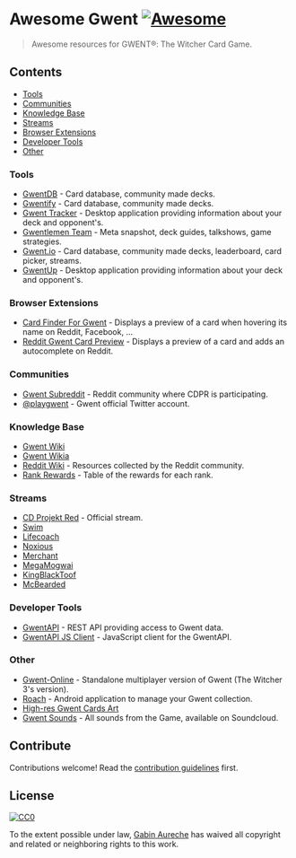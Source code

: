# Awesome Gwent [![Awesome](https://cdn.rawgit.com/sindresorhus/awesome/d7305f38d29fed78fa85652e3a63e154dd8e8829/media/badge.svg)](https://github.com/sindresorhus/awesome)

> Awesome resources for GWENT®: The Witcher Card Game.

## Contents

- [Tools](#tools)
- [Communities](#communities)
- [Knowledge Base](#knowledge-base)
- [Streams](#streams)
- [Browser Extensions](#browser-extensions)
- [Developer Tools](#developer-tools)
- [Other](#other)

### Tools

- [GwentDB](http://www.gwentdb.com/) - Card database, community made decks.
- [Gwentify](http://gwentify.com/) - Card database, community made decks.
- [Gwent Tracker](http://www.gwent-tracker.com/) - Desktop application providing information about your deck and opponent's.
- [Gwentlemen Team](http://gwentlemen.com.s3-website.eu-central-1.amazonaws.com/) - Meta snapshot, deck guides, talkshows, game strategies.
- [Gwent.io](https://gwent.io/) - Card database, community made decks, leaderboard, card picker, streams.
- [GwentUp](https://gwentup.com/) - Desktop application providing information about your deck and opponent's.

### Browser Extensions

- [Card Finder For Gwent](https://chrome.google.com/webstore/detail/card-finder-for-gwent/pcfcjeaijiegidanbjbjabnolcibkmkh) - Displays a preview of a card when hovering its name on Reddit, Facebook, ...
- [Reddit Gwent Card Preview](https://chrome.google.com/webstore/detail/reddit-gwent-card-preview/bifbkjnkpbkfaecopllpagfmdpjbnfkh) - Displays a preview of a card and adds an autocomplete on Reddit.

### Communities

- [Gwent Subreddit](https://www.reddit.com/r/gwent/) - Reddit community where CDPR is participating.
- [@playgwent](https://twitter.com/playgwent) - Gwent official Twitter account.

### Knowledge Base

- [Gwent Wiki](http://gwent.gamepedia.com/Gwent_Wiki)
- [Gwent Wikia](http://gwent.wikia.com/wiki/Gwent_Wikia)
- [Reddit Wiki](https://www.reddit.com/r/gwent/wiki/index) - Resources collected by the Reddit community.
- [Rank Rewards](https://www.reddit.com/r/gwent/comments/6gnsh3/levelranked_reward_tables/) - Table of the rewards for each rank.

### Streams

- [CD Projekt Red](https://www.twitch.tv/cdprojektred) - Official stream.
- [Swim](https://www.twitch.tv/swimstrim)
- [Lifecoach](https://www.twitch.tv/lifecoach1981)
- [Noxious](https://www.twitch.tv/noxious_gg)
- [Merchant](https://www.twitch.tv/rsmerchant)
- [MegaMogwai](https://www.twitch.tv/megam0gwai)
- [KingBlackToof](https://www.twitch.tv/kingblacktoof)
- [McBearded](https://www.twitch.tv/mcbearded)

### Developer Tools

- [GwentAPI](https://gwentapi.com/) - REST API providing access to Gwent data.
- [GwentAPI JS Client](https://github.com/zhouzi/gwent-api-client) - JavaScript client for the GwentAPI.

### Other

- [Gwent-Online](https://github.com/exane/not-gwent-online) - Standalone multiplayer version of Gwent (The Witcher 3's version).
- [Roach](https://github.com/jamieadkins95/Roach) - Android application to manage your Gwent collection.
- [High-res Gwent Cards Art](https://www.reddit.com/r/gwent/comments/5se5jl/digital_art_collection_of_highres_gwent_cards_art/)
- [Gwent Sounds](https://soundcloud.com/gwentsounds/sets) - All sounds from the Game, available on Soundcloud.

## Contribute

Contributions welcome! Read the [contribution guidelines](contributing.md) first.

## License

[![CC0](http://mirrors.creativecommons.org/presskit/buttons/88x31/svg/cc-zero.svg)](https://creativecommons.org/publicdomain/zero/1.0/)

To the extent possible under law, [Gabin Aureche](https://gabinaureche.com) has waived all copyright and related or neighboring rights to this work.
